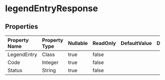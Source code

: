 # **legendEntryResponse**

 

## **Properties**

| Property Name | Property Type | Nullable |  ReadOnly | DefaultValue | Description | 
| :- | :- | :- |:- |  :- | :- |
|LegendEntry|Class|true|false |  ||
|Code|Integer|true|false |  ||
|Status|String|true|false |  ||

